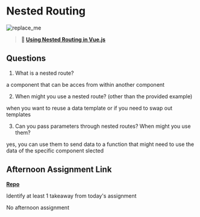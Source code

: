 # Nested Routing

![replace_me](https://codeworks.blob.core.windows.net/public/assets/img/illustrations/placeholder.svg)

> **📖 [Using Nested Routing in Vue.js](https://codeworksacademy.com/fs-student-guide/resources/wk6/04-Child-Routes)**

## Questions

1. What is a nested route?

a component that can be acces from within another component

2. When might you use a nested route? (other than the provided example)

when you want to reuse a data template or if you need to swap out templates

3. Can you pass parameters through nested routes? When might you use them?

yes, you can use them to send data to a function that might need to use the data of the specific component slected

## Afternoon Assignment Link

**[Repo](https://github.com/Tmontandon/network)**

Identify at least 1 takeaway from today's assignment

No afternoon assignment